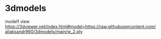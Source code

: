 # 3dmodels

model1 view https://3dviewer.net/index.html#model=https://raw.githubusercontent.com/aliaksandr960/3dmodels/main/w_2.ply
